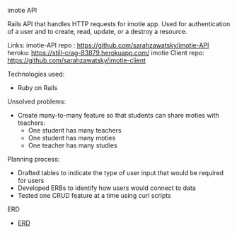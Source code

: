 imotie API

Rails API that handles HTTP requests for imotie app.  Used for authentication of a user and to create, read, update, or a destroy a resource.

Links:
imotie-API repo : https://github.com/sarahzawatsky/imotie-API
heroku: https://still-crag-83879.herokuapp.com/
imotie Client repo: https://github.com/sarahzawatsky/imotie-client

Technologies used:
- Ruby on Rails

Unsolved problems:
- Create many-to-many feature so that students can share moties with teachers:
  - One student has many teachers
  - One student has many moties
  - One teacher has many studies

Planning process:
- Drafted tables to indicate the type of user input that would be required for users
- Developed ERBs to identify how users would connect to data
- Tested one CRUD feature at a time using curl scripts

ERD
- [ERD](https://i.imgur.com/usEheMZ.jpg?1)
